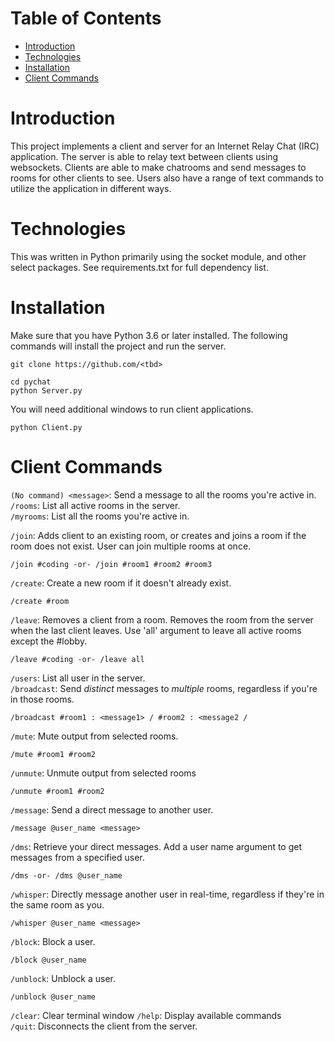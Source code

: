 # Table of Contents
* [Introduction](#Introduction)
* [Technologies](#Technologies)
* [Installation](#Installation)
* [Client Commands](#ClientCommands)

# Introduction
This project implements a client and server for an Internet Relay Chat (IRC) application. 
The server is able to relay text between clients using websockets. Clients are able to make chatrooms and send messages to rooms for other clients to see. Users also have a range of text commands to utilize the application in different ways. 

# Technologies
This was written in Python primarily using the socket module, and other select packages. See requirements.txt for full dependency list.

# Installation
Make sure that you have Python 3.6 or later installed. The following commands will install the project and run the server.

```
git clone https://github.com/<tbd>

cd pychat
python Server.py
```

You will need additional windows to run client applications.

```
python Client.py
```

# Client Commands
```(No command) <message>```: Send a message to all the rooms you're active in.  
```/rooms```: List all active rooms in the server.                               
```/myrooms```: List all the rooms you're active in.                                 

```/join```: Adds client to an existing room, or creates and joins a room if the room does not exist. User can join multiple rooms at once. 
```
/join #coding -or- /join #room1 #room2 #room3
```
```/create```: Create a new room if it doesn't already exist.
```
/create #room
```
```/leave```: Removes a client from a room. Removes the room from the server when the last client leaves. Use 'all' argument to leave all active rooms except the #lobby. 
```
/leave #coding -or- /leave all
```
```/users```: List all user in the server.                                                             
```/broadcast```: Send *distinct* messages to *multiple* rooms, regardless if you're in those rooms.
```
/broadcast #room1 : <message1> / #room2 : <message2 / 
```
```/mute```: Mute output from selected rooms.
```
/mute #room1 #room2
```
```/unmute```: Unmute output from selected rooms
```
/unmute #room1 #room2
```
```/message```: Send a direct message to another user. 
```
/message @user_name <message>
```
```/dms```: Retrieve your direct messages. Add a user name argument to get messages from a specified user.
```
/dms -or- /dms @user_name
```
```/whisper```: Directly message another user in real-time, regardless if they're in the same room as you.
```
/whisper @user_name <message>
```
```/block```: Block a user.
```
/block @user_name
```
```/unblock```: Unblock a user.
```
/unblock @user_name
```
```/clear```: Clear terminal window
```/help```: Display available commands                                                               
```/quit```: Disconnects the client from the server.  
